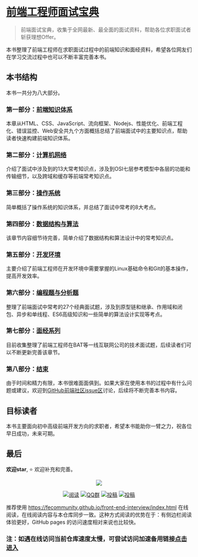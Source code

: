 # [前端工程师面试宝典](https://fecommunity.github.io/front-end-interview/index.html)

> 前端面试宝典，收集于全网最新、最全面的面试资料，帮助各位求职面试者斩获理想Offer。

本书整理了前端工程师在求职面试过程中的前端知识和面经资料，希望各位网友们在学习交流过程中也可以不断丰富完善本书。


## 本书结构
本书一共分为八大部分。
### 第一部分：[前端知识体系](https://fecommunity.github.io/front-end-interview/%E5%89%8D%E7%AB%AF%E7%9F%A5%E8%AF%86%E4%BD%93%E7%B3%BB/HTML%E7%9B%B8%E5%85%B3/1.HTML%E5%9F%BA%E7%A1%80%E5%BC%BA%E5%8C%96.html)
本章从HTML、CSS、JavaScript、流向框架、Nodejs、性能优化、前端工程化、错误监控、Web安全共九个方面概括总结了前端面试中的主要知识点，帮助读者快速构建前端知识体系。
### 第二部分：[计算机网络](https://fecommunity.github.io/front-end-interview/%E8%AE%A1%E7%AE%97%E6%9C%BA%E7%BD%91%E7%BB%9C/1.TCP.html)
介绍了面试中涉及到的13大常考知识点，涉及到OSI七层参考模型中各层的功能和传输细节，以及跨域和缓存等前端常考知识点。
### 第三部分：[操作系统](https://fecommunity.github.io/front-end-interview/%E6%93%8D%E4%BD%9C%E7%B3%BB%E7%BB%9F/1.%E5%9F%BA%E7%A1%80%E7%9F%A5%E8%AF%86.html)
简单概括了操作系统的知识体系，并总结了面试中常考的8大考点。
### 第四部分：[数据结构与算法](https://fecommunity.github.io/front-end-interview/%E6%95%B0%E6%8D%AE%E7%BB%93%E6%9E%84%E4%B8%8E%E7%AE%97%E6%B3%95/1.%E6%95%B0%E6%8D%AE%E7%BB%93%E6%9E%84.html)
该章节内容细节待完善，简单介绍了数据结构和算法设计中的常考知识点。
### 第五部分：[开发环境](https://fecommunity.github.io/front-end-interview/%E5%BC%80%E5%8F%91%E7%8E%AF%E5%A2%83/1.Git%E7%9B%B8%E5%85%B3.html)
主要介绍了前端工程师在开发环境中需要掌握的Linux基础命令和Git的基本操作，提高开发效率。
### 第六部分：[编程题与分析题](https://fecommunity.github.io/front-end-interview/%E7%BC%96%E7%A8%8B%E9%A2%98%E4%B8%8E%E5%88%86%E6%9E%90%E9%A2%98/1.%E7%BB%A7%E6%89%BF%E7%9A%84%E5%A4%9A%E7%A7%8D%E5%AE%9E%E7%8E%B0%E6%96%B9%E5%BC%8F.html)
整理了前端面试中常考的27个经典面试题，涉及到原型链和继承、作用域和闭包、异步和单线程、ES6高级知识和一些简单的算法设计实现等考点。
### 第七部分：[面经系列](https://fecommunity.github.io/front-end-interview/%E9%9D%A2%E7%BB%8F%E7%B3%BB%E5%88%97/0.%E9%9D%A2%E8%AF%95%E6%8A%80%E5%B7%A7.html)
目前收集整理了前端工程师在BAT等一线互联网公司的技术面试题，后续读者们可以不断更新完善该章节。
### 第八部分：[结束](https://fecommunity.github.io/front-end-interview/%E6%80%BB%E7%BB%93/1.%E5%89%8D%E7%AB%AF%E6%80%BB%E7%BB%93.html)
由于时间和精力有限，本书很难面面俱到。如果大家在使用本书的过程中有什么问题或建议，欢迎到[GitHub前端社区issue区](https://github.com/fecommunity/front-end-interview/issues "前端社区")讨论，后续将不断完善本书内容。
 
## 目标读者
本书主要面向初中高级前端开发方向的求职者，希望本书能助你一臂之力，祝各位早日成功，未来可期。  

## 最后
**欢迎star**,  :star: 欢迎补充和完善。



<p align="center">
<a href="https://fecommunity.github.io/front-end-interview/index.html" target="_blank">
	<img src="https://fecommunity.github.io/front-end-interview/gitbook/gitbook-plugin-theme-fexa/logo.png" width=""/>
</a>
</p>

<p align="center">
  <a href="https://fecommunity.github.io/front-end-interview/"><img src="https://img.shields.io/badge/阅读-read-brightgreen.svg" alt="阅读"></a>
  <a href="https://shang.qq.com/wpa/qunwpa?idkey=256c9ab161f115b71e8bec5acbcaa4837eeca4029048f5490ede49dee0495990"><img src="https://img.shields.io/badge/chat-QQ群-blue.svg" alt="QQ群"></a>
  <a href="https://github.com/fecommunity/front-end-interview/issues"><img src="https://img.shields.io/badge/support-讨论-critical.svg" alt="投稿"></a>
  <a href="https://fecommunity.github.io/front-end-interview/%E9%9D%A2%E7%BB%8F%E7%B3%BB%E5%88%97/0.%E9%9D%A2%E8%AF%95%E6%8A%80%E5%B7%A7.html"><img src="https://img.shields.io/badge/前端-面经系列-important" alt="投稿"></a>
</p>


推荐使用 https://fecommunity.github.io/front-end-interview/index.html 在线阅读，在线阅读内容与本仓库同步一致。这种方式阅读的优势在于：有侧边栏阅读体验更好，GitHub pages 的访问速度相对来说也比较快。

### 注：如遇在线访问当前仓库速度太慢，可尝试访问加速备用链接[点击进入](https://www.52tech.tech/docs/)
